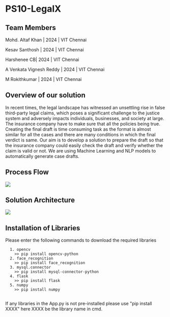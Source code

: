 # PS10-LegalX

## Team Members
Mohd. Altaf Khan | 2024 | VIT Chennai

Kesav Santhosh | 2024 | VIT Chennai

Harshenee CB| 2024 | VIT Chennai

A Venkata Vignesh Reddy | 2024 | VIT Chennai

M Rokithkumar | 2024 | VIT Chennai

## Overview of our solution
In recent times, the legal landscape has witnessed an unsettling rise in false third-party legal claims, which poses a significant challenge to the justice system and adversely impacts individuals, businesses, and society at large. The insurance company have to make sure that all the policies being true. Creating the final draft is time consuming task as the format is almost similar for all the cases and there are many conditions in which the final verdict is same. Our aim is to develop a solution to prepare the draft so that the insurance company could easily check the draft and verify whether the claim is valid or not. We are using Machine Learning and NLP models to automatically generate case drafts.

## Process Flow
<img src=https://github.com/hackrx40/PS10-LegalX/assets/138132906/ffdc7b5b-406e-46d7-bacd-1d06cc5be706>

## Solution Architecture
<img src=https://github.com/hackrx40/PS10-LegalX/assets/138132906/9316315f-2574-4b6b-9e85-136a68606d21>

## Installation of Libraries
Please enter the following commands to download the required libraries
```
  1. opencv
    >> pip install opencv-python
  2. face_recognition
    >> pip install face_recognition
  3. mysql.connector
    >> pip install mysql-connector-python
  4. flask
    >> pip install flask
  5. numpy
    >> pip install numpy
  
```
If any libraries in the App.py is not pre-installed please use "pip install XXXX" here XXXX be the library name in cmd.
